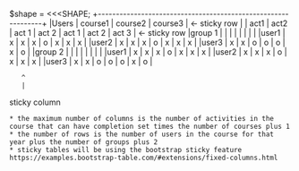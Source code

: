 
$shape = <<<SHAPE;
	+--------------------------------------------------------------+
	|Users   | course1     | course2       | course3               |  <- sticky row
	|        | act1 | act2 | act 1 | act 2 | act 1 | act 2 | act 3 |  <- sticky row
	|group 1 |      |      |       |       |       |       |       |
	|user1   |   x  |   x  |   x   |   o   |    x  |    x  |   x   |
	|user2   |   x  |   x  |   x   |   o   |    x  |    x  |   x   |
	|user3   |   x  |   x  |   o   |   o   |    o  |    x  |   o   |
	|group 2 |      |      |       |       |       |       |       |
	|user1   |   x  |   x  |   x   |   o   |    x  |    x  |   x   |
	|user2   |   x  |   x  |   x   |   o   |    x  |    x  |   x   |
	|user3   |   x  |   x  |   o   |   o   |    o  |    x  |   o   |

       ^
       |
  sticky column

  	* the maximum number of columns is the number of activities in the course that can have completion set times the number of courses plus 1
  	* the number of rows is the number of users in the course for that year plus the number of groups plus 2
  	* sticky tables will be using the bootstrap sticky feature https://examples.bootstrap-table.com/#extensions/fixed-columns.html
